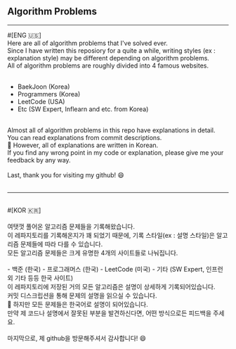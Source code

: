 ## Algorithm Problems
- - -

#[ENG 🇺🇸] <br>
Here are all of algorithm problems that I've solved ever. <br>
Since I have written this reposiory for a quite a while, writing styles (ex : explanation style) may be different depending on algorithm problems. <br>
All of algorithm problems are roughly divided into 4 famous websites. <br>
<br>
- BaekJoon (Korea)
- Programmers (Korea)
- LeetCode (USA)
- Etc (SW Expert, Inflearn and etc. from Korea)
<br>
Almost all of algorithm problems in this repo have explanations in detail.<br>
You can read explanations from commit descriptions.<br>
🧐 However, all of explanations are written in Korean.<br>
If you find any wrong point in my code or explanation, please give me your feedback by any way.<br>
<br>
Last, thank you for visiting my github! 😄<br>
<br>

- - -

<br>
#[KOR 🇰🇷] <br>
<br>
여탯껏 풀어온 알고리즘 문제들을 기록해왔습니다.<br>
이 레파지토리를 기록해온지가 꽤 되었기 때문에, 기록 스타일(ex : 설명 스타일)은 알고리즘 문제들에 따라 다를 수 있습니다. <br>
모든 알고리즘 문제들은 크게 유명한 4개의 사이트들로 나눠집니다. <br>
<br>
- 백준 (한국)
- 프로그래머스 (한국)
- LeetCode (미국)
- 기타 (SW Expert, 인프런 외 기타 등등 한국 사이트)
<br>
이 레파지토리에 저장된 거의 모든 알고리즘은 설명이 상세하게 기록되어있습니다.<br>
커밋 디스크립션을 통해 문제의 설명을 읽으실 수 있습니다.<br>
🧐 하지만 모든 문제들은 한국어로 설명이 되어있습니다.<br>
만약 제 코드나 설명에서 잘못된 부분을 발견하신다면, 어떤 방식으로든 피드백을 주세요.<br>
<br>
마지막으로, 제 github을 방문해주셔서 감사합니다! 😄<br>
